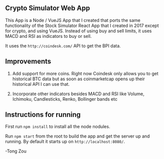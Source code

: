 ## Crypto Simulator Web App

This App is a Node / VueJS App that I created that ports the same functionality of the Stock Simulator React App that
I created in 2017 except for crypto, and using VueJS. Instead of using buy and sell limits,
it uses MACD and RSI as indicators to buy or sell.

It uses the `http://coindesk.com/` API to get the BPI data.

## Improvements

1) Add support for more coins. Right now Coindesk only allows you to get historical BTC data but as soon as coinmarketcap
opens up their historical API I can use that.

2) Incorporate other indicators besides MACD and RSI like Volume, Ichimoku, Candlesticks, Renko, Bollinger bands etc

## Instructions for running

First run `npm install` to install all the node nodules.

Run `npm start` from the root to build the app and get the server up and running.
By default it starts up on `http://localhost:8080/`.

-Tong Zou
